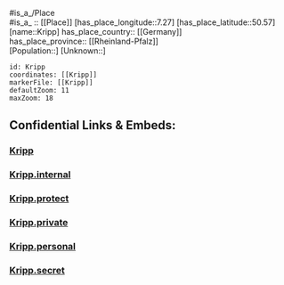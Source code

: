 ﻿---
location: [50.57,7.27] 
mapzoom: [7,12] 
mapmarker: city 
type: City
tags:
- geo/City


SpocWebEntityId: 31646
isDeleted: false
confidential: public

---
#is_a_/Place  
#is_a_ :: [[Place]] 
[has_place_longitude::7.27] 
[has_place_latitude::50.57] 
[name::Kripp] 
has_place_country:: [[Germany]]  
has_place_province:: [[Rheinland-Pfalz]]  
[Population::] 
[Unknown::] 


```leaflet
id: Kripp
coordinates: [[Kripp]] 
markerFile: [[Kripp]] 
defaultZoom: 11 
maxZoom: 18
```


## Confidential Links & Embeds: 

### [Kripp](/_public/Earth/Continent/Europe/Europe~Central/Germany/Germany~West/Rheinland-Pfalz/counties~RP/Ahrweiler/cities~Ahrweiler/Remagen/City/Kripp.md) 

### [Kripp.internal](/_internal/Earth/Continent/Europe/Europe~Central/Germany/Germany~West/Rheinland-Pfalz/counties~RP/Ahrweiler/cities~Ahrweiler/Remagen/City/Kripp.internal.md) 

### [Kripp.protect](/_protect/Earth/Continent/Europe/Europe~Central/Germany/Germany~West/Rheinland-Pfalz/counties~RP/Ahrweiler/cities~Ahrweiler/Remagen/City/Kripp.protect.md) 

### [Kripp.private](/_private/Earth/Continent/Europe/Europe~Central/Germany/Germany~West/Rheinland-Pfalz/counties~RP/Ahrweiler/cities~Ahrweiler/Remagen/City/Kripp.private.md) 

### [Kripp.personal](/_personal/Earth/Continent/Europe/Europe~Central/Germany/Germany~West/Rheinland-Pfalz/counties~RP/Ahrweiler/cities~Ahrweiler/Remagen/City/Kripp.personal.md) 

### [Kripp.secret](/_secret/Earth/Continent/Europe/Europe~Central/Germany/Germany~West/Rheinland-Pfalz/counties~RP/Ahrweiler/cities~Ahrweiler/Remagen/City/Kripp.secret.md) 
